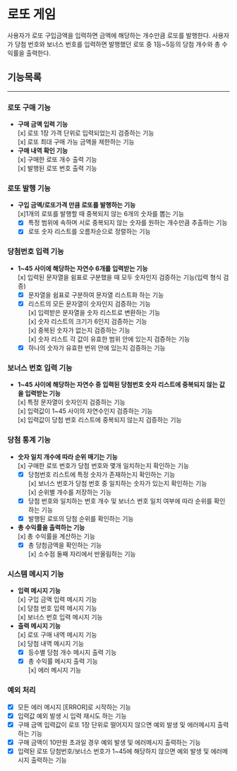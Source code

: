 # 로또 게임
사용자가 로또 구입금액을 입력하면 금액에 해당하는 개수만큼 로또를 발행한다.
사용자가 당첨 번호와 보너스 번호를 입력하면 발행했던 로또 중 1등~5등의 당첨 개수와 총 수익률을 출력한다.

## 기능목록
---
  
### 로또 구매 기능  
- **구매 금액 입력 기능**  
	[x] 로또 1장 가격 단위로 입력되었는지 검증하는 기능  
	[x] 로또 최대 구매 가능 금액을 제한하는 기능  
- **구매 내역 확인 기능**  
	[x] 구매한 로또 개수 출력 기능  
	[x] 발행된 로또 번호 출력 기능  

### 로또 발행 기능  
- **구입 금액/로또가격 만큼 로또를 발행하는 기능**  
	[x]1개의 로또를 발행할 때 중복되지 않는 6개의 숫자를 뽑는 기능
	 - [x] 특정 범위에 속하며 서로 중복되지 않는 숫자를 원하는 개수만큼 추출하는 기능  
	 - [x] 로또 숫자 리스트를 오름차순으로 정렬하는 기능  

### 당첨번호 입력 기능  
- **1~45 사이에 해당하는 자연수 6개를 입력받는 기능**  
	[x] 입력된 문자열을 쉼표로 구분했을 때 모두 숫자인지 검증하는 기능(입력 형식 검증)
	 - [x] 문자열을 쉼표로 구분하여 문자열 리스트화 하는 기능  
	 - [x] 리스트의 모든 문자열이 숫자인지 검증하는 기능  
	[x] 입력받은 문자열을 숫자 리스트로 변환하는 기능  
	[x] 숫자 리스트의 크기가 6인지 검증하는 기능  
	[x] 중복된 숫자가 없는지 검증하는 기능  
	[x] 숫자 리스트 각 값이 유효한 범위 안에 있는지 검증하는 기능  
	 - [x] 하나의 숫자가 유효한 번위 안에 있는지 검증하는 기능  

### 보너스 번호 입력 기능  
- **1~45 사이에 해당하는 자연수 중 입력된 당첨번호 숫자 리스트에 중복되지 않는 값을 입력받는 기능**  
	[x] 특정 문자열이 숫자인지 검증하는 기능  
	[x] 입력값이 1~45 사이의 자연수인지 검증하는 기능  
	[x] 입력값이 당첨 번호 리스트에 중복되지 않는지 검증하는 기능  

### 당첨 통계 기능  
- **숫자 일치 개수에 따라 순위 매기는 기능**  
	[x] 구매한 로또 번호가 당첨 번호와 몇개 일치하는지 확인하는 기능  
	 - [x] 당첨번호 리스트에 특정 숫자가 존재하는지 확인하는 기능  
	[x] 보너스 번호가 당첨 번호 중 일치하는 숫자가 있는지 확인하는 기능  
	[x] 순위별 개수를 저장하는 기능  
	 - [x] 당첨 번호와 일치하는 번호 개수 및 보너스 번호 일치 여부에 따라 순위를 확인하는 기능  
	 - [x] 발행된 로또의 당첨 순위를 확인하는 기능  
- **총 수익률을 출력하는 기능**  
	[x] 총 수익률을 계산하는 기능  
	 - [x] 총 당첨금액을 확인하는 기능  
	[x] 소수점 둘째 자리에서 반올림하는 기능  

### 시스템 메시지 기능  
- **입력 메시지 기능**  
	[x] 구입 금액 입력 메시지 기능  
	[x] 당첨 번호 입력 메시지 기능  
	[x] 보너스 번호 입력 메시지 기능  
- **출력 메시지 기능**  
	[x] 로또 구매 내역 메시지 기능  
	[x] 당첨 내역 메시지 기능  
	 - [x] 등수별 당첨 개수 메시지 출력 기능  
	 - [x] 총 수익률 메시지 출력 기능  
	[x] 에러 메시지 기능  

### 예외 처리  
- [x] 모든 에러 메시지 [ERROR]로 시작하는 기능  
- [x] 입력값 예외 발생 시 입력 재시도 하는 기능  
- [x] 구매 금액 입력값이 로또 1장 단위로 떨어지지 않으면 예외 발생 및 에러메시지 출력하는 기능  
- [x] 구매 금액이 10만원 초과일 경우 예외 발생 및 에러메시지 출력하는 기능
- [x] 입력된 로또 당첨번호/보너스 번호가 1~45에 해당하지 않으면 예외 발생 및 에러메시지 출력하는 기능  